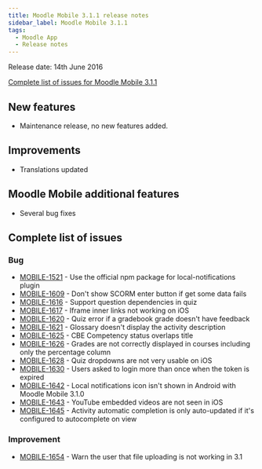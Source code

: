 ```yaml
---
title: Moodle Mobile 3.1.1 release notes
sidebar_label: Moodle Mobile 3.1.1
tags:
  - Moodle App
  - Release notes
---
```


Release date: 14th June 2016

[Complete list of issues for Moodle Mobile 3.1.1](https://tracker.moodle.org/jira/secure/ReleaseNote.jspa?projectId=10070&version=15265)

## New features

- Maintenance release, no new features added.

## Improvements

- Translations updated

## Moodle Mobile additional features

- Several bug fixes

## Complete list of issues

### Bug

- [MOBILE-1521](https://tracker.moodle.org/browse/MOBILE-1521) - Use the official npm package for local-notifications plugin
- [MOBILE-1609](https://tracker.moodle.org/browse/MOBILE-1609) - Don't show SCORM enter button if get some data fails
- [MOBILE-1616](https://tracker.moodle.org/browse/MOBILE-1616) - Support question dependencies in quiz
- [MOBILE-1617](https://tracker.moodle.org/browse/MOBILE-1617) - Iframe inner links not working on iOS
- [MOBILE-1620](https://tracker.moodle.org/browse/MOBILE-1620) - Quiz error if a gradebook grade doesn't have feedback
- [MOBILE-1621](https://tracker.moodle.org/browse/MOBILE-1621) - Glossary doesn't display the activity description
- [MOBILE-1625](https://tracker.moodle.org/browse/MOBILE-1625) - CBE Competency status overlaps title
- [MOBILE-1626](https://tracker.moodle.org/browse/MOBILE-1626) - Grades are not correctly displayed in courses including only the percentage column
- [MOBILE-1628](https://tracker.moodle.org/browse/MOBILE-1628) - Quiz dropdowns are not very usable on iOS
- [MOBILE-1630](https://tracker.moodle.org/browse/MOBILE-1630) - Users asked to login more than once when the token is expired
- [MOBILE-1642](https://tracker.moodle.org/browse/MOBILE-1642) - Local notifications icon isn't shown in Android with Moodle Mobile 3.1.0
- [MOBILE-1643](https://tracker.moodle.org/browse/MOBILE-1643) - YouTube embedded videos are not seen in iOS
- [MOBILE-1645](https://tracker.moodle.org/browse/MOBILE-1645) - Activity automatic completion is only auto-updated if it's configured to autocomplete on view

### Improvement

- [MOBILE-1654](https://tracker.moodle.org/browse/MOBILE-1654) - Warn the user that file uploading is not working in 3.1

